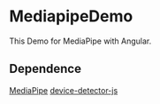 # MediapipeDemo

This Demo for MediaPipe with Angular.

## Dependence
[MediaPipe](https://google.github.io/mediapipe/)
[device-detector-js](https://github.com/matomo-org/device-detector)

